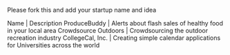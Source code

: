 Please fork this and add your startup name and idea

Name | Description
ProduceBuddy | Alerts about flash sales of healthy food in your local area
Crowdsource Outdoors | Crowdsourcing the outdoor recreation industry
CollegeCal, Inc. | Creating simple calendar applications for Universities across the world
